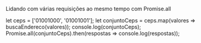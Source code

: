 Lidando com várias requisições ao mesmo tempo com Promise.all 

let ceps = ['01001000', '01001001'];
let conjuntoCeps = ceps.map(valores => buscaEndereco(valores));
console.log(conjuntoCeps);
Promise.all(conjuntoCeps).then(respostas => console.log(respostas));

